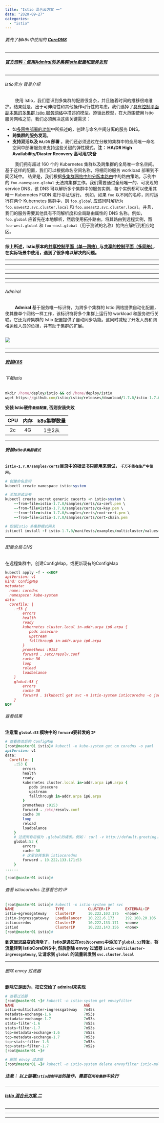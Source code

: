 ```yaml
---
title: "Istio 混合云方案 一"
date: "2020-09-27"
categories: 
  - "istio"
---
```


###### 要先了解k8s中使用的 **[CoreDNS](https://www.cnblogs.com/sandshell/p/12581309.html "CoreDNS")**

* * *

###### **[官方资料：使用Admiral的多集群Istio配置和服务发现](https://istio.io/latest/zh/blog/2020/multi-cluster-mesh-automation/ "官方资料：使用Admiral的多集群Istio配置和服务发现")**

* * *

###### Istio官方 背景介绍

   使用 Istio，我们意识到多集群的配置很复杂，并且随着时间的推移很难维护。结果就是，出于可伸缩性和其他操作可行性的考虑，我们选择了[具有控制平面副本集的多集群 Istio 服务网格](https://istio.io/latest/zh/docs/setup/install/multicluster/gateways/#deploy-the-istio-control-plane-in-each-cluster "具有控制平面副本集的多集群 Istio 服务网格")中描述的模型。遵循此模型，在大范围使用 Istio 服务网格之前，我们必须解决这些关键需求：

- 如[多网格部署的功能](https://istio.io/latest/zh/blog/2019/isolated-clusters/#features-of-multi-mesh-deployments "多网格部署的功能")中所描述的，创建与命名空间分离的服务 DNS。
- **跨集群的服务发现**。
- **支持双活以及 `HA/DR` 部署** 。我们还必须通过在分散的集群中的全局唯一命名空间中部署服务来支持这些关键的弹性模式。**注： HA/DR High Availability/Diaster Recovery 高可用/灾备**

   我们拥有超过 160 个的 Kubernetes 集群以及跨集群的全局唯一命名空间。基于这样的配置，我们可以根据命名空间名称，将相同的服务 workload 部署到不同区域中。 结果是，我们根据[多集群网格中的分版本路由](https://istio.io/latest/zh/blog/2019/multicluster-version-routing "多集群网格中的分版本路由")中的路由策略，示例中的 `foo.namespace.global` 无法跨集群工作。我们需要通过全局唯一的、可发现的 service DNS，该 DNS 可以解析多个集群中的服务实例，每个实例都可以使用其唯一 Kubernetes FQDN 进行寻址/运行。 例如，如果 `foo` 以不同的名称，同时运行在两个 Kubernetes 集群中，则 `foo.global` 应该同时解析为 `foo.uswest2.svc.cluster.local` 和 `foo.useast2.svc.cluster.local`。并且，我们的服务需要其他具有不同解析度和全局路由属性的 DNS 名称。例如，`foo.global` 应首先在本地解析，然后使用拓扑路由，将其路由到远程实例，而`foo-west.global` 和 `foo-east.global`（用于测试的名称）始终应解析到相应地区。

* * *

**综上所述，Istio原本的[共享控制平面（单一网络）](https://istio.io/latest/zh/docs/setup/install/multicluster/shared-vpn "共享控制平面（单一网络）")与[共享的控制平面（多网络）](https://istio.io/latest/zh/docs/setup/install/multicluster/shared-gateways "共享的控制平面（多网络）")，在实际场景中使用，遇到了很多难以解决的问题。**

* * *

* * *

* * *

* * *

* * *

* * *

###### Admiral

   **Admiral** 基于服务唯一标识符，为跨多个集群的 Istio 网格提供自动化配置，使其像单个网格一样工作，该标识符将多个集群上运行的 workload 和服务进行关联。它还为跨集群的 Istio 配置提供了自动同步功能。这同时减轻了开发人员和网格运维人员的负担，并有助于集群的扩展。

## ![](images/Istio_mesh_example_with_admiral.svg)

* * *

* * *

###### **[安装K8S](k8s-1-16-6-%e5%ae%89%e8%a3%85%e9%83%a8%e7%bd%b2 "安装K8S")**

###### 下载Istio

```ruby
mkdir /home/deploy/istio && cd /home/deploy/istio
wget https://github.com/istio/istio/releases/download/1.7.0/istio-1.7.0-linux-amd64.tar.gz && tar -zxvf istio-1.7.0-linux-amd64.tar.gz && cp istio-1.7.0/bin/istioctl /usr/local/bin/
```

**安装 Istio硬件`最低配置`, 否则安装失败**

| CPU | 内存 | k8s集群数量 |
| :-: | :-: | :-: |
| 2c | 4G | 1主2从 |

* * *

###### **安装Istio`多集群模式`**

**`istio-1.7.0/samples/certs`目录中的根证书只能用来测试， `千万不能在生产中使用`。**

```ruby
# 创建命名空间
kubectl create namespace istio-system

# 添加测试证书
kubectl create secret generic cacerts -n istio-system \
    --from-file=istio-1.7.0/samples/certs/ca-cert.pem \
    --from-file=istio-1.7.0/samples/certs/ca-key.pem \
    --from-file=istio-1.7.0/samples/certs/root-cert.pem \
    --from-file=istio-1.7.0/samples/certs/cert-chain.pem

# 安装Istio 多集群模式网关
istioctl install -f istio-1.7.0/manifests/examples/multicluster/values-istio-multicluster-gateways.yaml
```

* * *

###### 配置全局 DNS

在远程集群中，创建ConfigMap，或更新现有的ConfigMap

```ruby
kubectl apply -f - <<EOF
apiVersion: v1
kind: ConfigMap
metadata:
  name: coredns
  namespace: kube-system
data:
  Corefile: |
    .:53 {
        errors
        health
        ready
        kubernetes cluster.local in-addr.arpa ip6.arpa {
           pods insecure
           upstream
           fallthrough in-addr.arpa ip6.arpa
        }
        prometheus :9153
        forward . /etc/resolv.conf
        cache 30
        loop
        reload
        loadbalance
    }
    global:53 {
        errors
        cache 30
        forward . $(kubectl get svc -n istio-system istiocoredns -o jsonpath={.spec.clusterIP}):53
    }
EOF

```

###### 查看结果

**注意看 `global:53` 模块中的 `forward`要转发的 `IP`**

```ruby
# 查看修改后的 ConfigMap
[root@master01 istio]# kubectl -n kube-system get cm coredns -o yaml
apiVersion: v1
data:
  Corefile: |
    .:53 {
        errors
        health
        ready
        kubernetes cluster.local in-addr.arpa ip6.arpa {
           pods insecure
           upstream
           fallthrough in-addr.arpa ip6.arpa
        }
        prometheus :9153
        forward . /etc/resolv.conf
        cache 30
        loop
        reload
        loadbalance
    }
    # 过滤所有后缀为 .global的请求。例如： curl -v http://default.greeting.global
    global:53 {
        errors
        cache 30
        # 这里会转发到 istiocoredns
        forward . 10.222.133.171:53
    }
......

[root@master01 istio]#
```

###### 查看 istiocoredns 注意看它的 IP

```ruby
[root@master01 istio]# kubectl -n istio-system get svc
NAME                   TYPE           CLUSTER-IP       EXTERNAL-IP      PORT(S)                                                      AGE
istio-egressgateway    ClusterIP      10.222.103.175   <none>           80/TCP,443/TCP,15443/TCP                                     12m
istio-ingressgateway   LoadBalancer   10.222.6.173     192.168.20.106   15021:31592/TCP,80:30926/TCP,443:32180/TCP,15443:31012/TCP   12m
istiocoredns           ClusterIP      10.222.133.171   <none>           53/UDP,53/TCP                                                12m
istiod                 ClusterIP      10.222.143.156   <none>           15010/TCP,15012/TCP,443/TCP,15014/TCP,853/TCP                12m
[root@master01 istio]#

```

**到这里思路变的清晰了， Istio是通过在`K8S的CoreDNS`中添加了`global:53`转发，将流量转到 IstioCoreDNS中, 然后删除 envoy 过滤器 `istio-multicluster-ingressgateway`, 让请求到 `global` 的流量转发到 `svc.cluster.local`**

* * *

###### 删除 envoy 过滤器

**删除它是因为，把它交给了 admiral来实现**

```ruby
# 查看过滤器
[root@master01 ~]# kubectl -n istio-system get envoyfilter
NAME                                AGE
istio-multicluster-ingressgateway   7m45s
metadata-exchange-1.6               7m53s
metadata-exchange-1.7               7m53s
stats-filter-1.6                    7m53s
stats-filter-1.7                    7m53s
tcp-metadata-exchange-1.6           7m53s
tcp-metadata-exchange-1.7           7m53s
tcp-stats-filter-1.6                7m53s
tcp-stats-filter-1.7                7m52s
[root@master01 ~]#

# 删除 envoy 过滤器
[root@master01 ~]# kubectl -n istio-system delete envoyfilter istio-multicluster-ingressgateway
```

##### **注意： 以上部署`Istio控制平面`的操作，需要在`所有集群`中执行**

* * *

###### **[Istio 混合云方案 二](istio-%e6%b7%b7%e5%90%88%e4%ba%91%e6%96%b9%e6%a1%88-%e4%ba%8c "Istio 混合云方案 二")**

* * *

* * *

* * *
